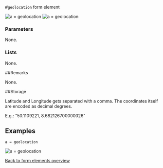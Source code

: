 #`geolocation` form element

![a = geolocation](https://raw.githubusercontent.com/nhagemann/anycontent-cmdl-docs/master/images/formelementgeolocation.jpg)
![a = geolocation](https://raw.githubusercontent.com/nhagemann/anycontent-cmdl-docs/master/images/formelementgeolocation_modal.jpg)

### Parameters

None.

### Lists

None.

##Remarks

None.

##Storage

Latitude and Longitude gets separated with a comma. The coordinates itself are encoded as decimal degrees.

E.g.: "50.1109221, 8.682126700000026"


## Examples

`a = geolocation`

![a = geolocation](https://raw.githubusercontent.com/nhagemann/anycontent-cmdl-docs/master/images/formelementgeolocation.jpg)

[Back to form elements overview](../README.md#form-elements)

